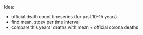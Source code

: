 Idea:
- official death count timeseries (for past 10-15 years)
- find mean, stdev per time interval
- compare this years' deaths with mean + official corona deaths

